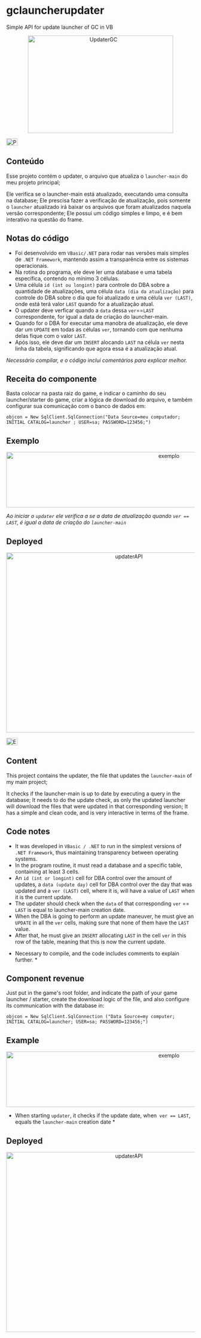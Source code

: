 # gclauncherupdater
Simple API for update launcher of GC in VB

<p align="center">
    <img alt="UpdaterGC" src="https://i.imgur.com/XAFTddp.png" width="388" height="260" />
</p>
<p align="left">
  	<img alt="PT-BR" src="https://i.imgur.com/3fl9Sfi.gif" width="30" height="20"/>
</p>

## Conteúdo

Esse projeto contém o updater, o arquivo que atualiza o `launcher-main` do meu projeto principal;

Ele verifica se o launcher-main está atualizado, executando uma consulta na database;
Ele prescisa fazer a verificação de atualização, pois somente o `launcher` atualizado 
irá baixar os arquivos que foram atualizados naquela versão correspondente;
Ele possui um código simples e limpo, e é bem interativo na questão do frame.

## Notas do código

- Foi desenvolvido em `VBasic/.NET` para rodar nas versões mais simples de `.NET Framework`, 
mantendo assim a transparência entre os sistemas operacionais.
- Na rotina do programa, ele deve ler uma database e uma tabela específica, 
contendo no mínimo 3 células.
- Uma célula `id (int ou longint)` para controle do DBA sobre a quantidade de atualizações,
 uma célula `data (dia da atualização)` para controle do DBA sobre o dia que foi atualizado 
 e uma célula `ver (LAST)`, onde está terá valor `LAST` quando for a atualização atual.
- O updater deve verficar quando a `data` dessa `ver`==`LAST` correspondente, for igual a 
data de criação do launcher-main.
- Quando for o DBA for executar uma manobra de atualização, ele deve dar um `UPDATE` 
em todas as células `ver`, tornando com que nenhuma delas fique com o valor `LAST`.
- Após isso, ele deve dar um `INSERT` alocando `LAST` na célula `ver` nesta linha da tabela, 
significando que agora essa é a atualização atual.

*Necessário compilar, e o código inclui comentários para explicar melhor.*

## Receita do componente

Basta colocar na pasta raiz do game, e indicar o caminho do seu launcher/starter do game, 
criar a lógica de download do arquivo, e também configurar sua comunicação com o 
banco de dados em:

	objcon = New SqlClient.SqlConnection("Data Source=meu computador; INITIAL CATALOG=launcher ; USER=sa; PASSWORD=123456;")

## Exemplo 

<p align="center">
  	<img alt="exemplo" src="https://i.imgur.com/WvbEiyF.png" width="854" height="148" />
</p>

*Ao iniciar o `updater` ele verifica a se a data de atualização quando `ver == LAST`, 
é igual a data de criação do `launcher-main`*


## Deployed

<p align="center">
  	<img alt="updaterAPI" src="https://i.imgur.com/iVnYRvp.gif" width="640" height="480" />
</p>
<p align="left">
  	<img alt="EN-US" src="https://i.imgur.com/QqtGoQ4.gif" width="30" height="20" />
</p>

## Content

This project contains the updater, the file that updates the `launcher-main` of my main project;

It checks if the launcher-main is up to date by executing a query in the database;
It needs to do the update check, as only the updated launcher
will download the files that were updated in that corresponding version;
It has a simple and clean code, and is very interactive in terms of the frame.

## Code notes

- It was developed in `VBasic / .NET` to run in the simplest versions of` .NET Framework`,
thus maintaining transparency between operating systems.
- In the program routine, it must read a database and a specific table,
containing at least 3 cells.
- An `id (int or longint)` cell for DBA control over the amount of updates,
 a `data (update day)` cell for DBA control over the day that was updated
 and a `ver (LAST)` cell, where it is, will have a value of `LAST` when it is the current update.
- The updater should check when the `data` of that corresponding `ver` == `LAST` is equal to
launcher-main creation date.
- When the DBA is going to perform an update maneuver, he must give an `UPDATE`
in all the `ver` cells, making sure that none of them have the `LAST` value.
- After that, he must give an `INSERT` allocating `LAST` in the cell `ver` in this row of the table,
meaning that this is now the current update.

* Necessary to compile, and the code includes comments to explain further. *

## Component revenue

Just put in the game's root folder, and indicate the path of your game launcher / starter,
create the download logic of the file, and also configure its communication with the
database in:

	objcon = New SqlClient.SqlConnection ("Data Source=my computer; INITIAL CATALOG=launcher; USER=sa; PASSWORD=123456;")

## Example

<p align="center">
  	<img alt="exemplo" src="https://i.imgur.com/WvbEiyF.png" width="854" height="148" />
</p>

* When starting `updater`, it checks if the update date, when` ver == LAST`,
equals the `launcher-main` creation date *

## Deployed

<p align="center">
  	<img alt="updaterAPI" src="https://i.imgur.com/iVnYRvp.gif" width="640" height="480" />
</p>